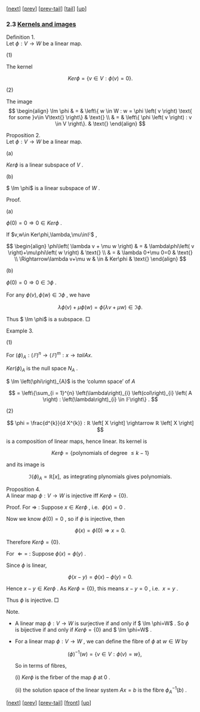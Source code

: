 [[next](MA10210se9.html)] [[prev](MA10210se7.html)] [[prev-tail](MA10210se7.html#tailMA10210se7.html)] [[tail](#tailMA10210se8.html)] [[up](MA10210ch2.html#MA10210se8.html)]

### 2.3 [Kernels and images](MA10210.html#QQ2-12-20)

Definition 1.  
Let $\phi:V\rightarrow W$ be a linear map.

(1)

The kernel

$$
Ker \phi = \left\{ v \in V : \phi \left( v \right) = 0 \right\} .
$$

(2)

The image 
$$
\begin{align}
 \Im \phi & = & \left\{ w \in W : w = \phi \left( v \right) \text{ for some }v\in V\text{} \right\} & \text{} \\ & = & \left\{ \phi \left( v \right) : v \in V \right\}. & \text{}
\end{align}
$$

Proposition 2.  
Let $\phi:V\rightarrow W$ be a linear map.

(a)

$Ker\phi$ is a linear subspace of $V$ .

(b)

$ \Im \phi$ is a linear subspace of $W$ .

Proof.

(a)

$\phi\left( 0 \right)=0\Rightarrow 0\in Ker\phi$ .

If $v,w\in Ker\phi,\lambda,\mu\in𝔽$ ,

$$
\begin{align}
\phi\left( \lambda v + \mu w \right) & = & \lambda\phi\left( v \right)+\mu\phi\left( w \right) & \text{} \\ & = & \lambda 0+\mu 0=0 & \text{} \\ \Rightarrow\lambda v+\mu w & \in & Ker\phi & \text{}
\end{align}
$$

(b)

$\phi\left( 0 \right)=0\Rightarrow 0\in \Im \phi$ .

For any $\phi\left( v \right),\phi\left( w \right)\in \Im \phi$ , we have

$$
\lambda \phi \left( v \right) + \mu \phi \left( w \right) = \phi \left( \lambda v + \mu w \right) \in  \Im  \phi .
$$

Thus $ \Im \phi$ is a subspace. □

Example 3.  

(1)

For $\left(\phi\right)_{A}:\left(𝔽\right)^{n}\rightarrow\left(𝔽\right)^{m}:x\rightarrow tailAx.$

$Ker\left(\phi\right)_{A}$ is the null space $N_{A}$ .

$ \Im \left(\phi\right)_{A}$ is the ‘column space’ of $A$

$$
= \left\{\sum_{i = 1}^{n} \left(\lambda\right)_{i} \left(col\right)_{i} \left( A \right) : \left(\lambda\right)_{i} \in 𝔽\right\} .
$$

(2)

$$
\phi = \frac{d^{k}}{d X^{k}} : ℝ \left[ X \right] \rightarrow ℝ \left[ X \right]
$$

is a composition of linear maps, hence linear. Its kernel is

$$
Ker \phi = \left\{ \text{polynomials of degree  }\leq k-1\text{} \right\}
$$

and its image is

$$
 \Im  \left(\phi\right)_{A} = ℝ \left[ x \right] , \text{ as integrating plynomials gives polynomials.}
$$

Proposition 4.  
A linear map $\phi:V\rightarrow W$ is injective iff $Ker\phi=\left\{ 0 \right\}$.

Proof. For $\Rightarrow$ : Suppose $x\in Ker\phi$ , i.e.  $\phi\left( x \right)=0$ .

Now we know $\phi\left( 0 \right)=0$ , so if $\phi$ is injective, then

$$
\phi \left( x \right) = \phi \left( 0 \right) \Rightarrow x = 0 .
$$

Therefore $Ker\phi=\left\{ 0 \right\}$.

For $\Leftarrow=$ : Suppose $\phi\left( x \right)=\phi\left( y \right)$ .

Since $\phi$ is linear,

$$
\phi \left( x - y \right) = \phi \left( x \right) - \phi \left( y \right) = 0 .
$$

Hence $x-y\in Ker\phi$ . As $Ker\phi=\left\{ 0 \right\}$, this means $x-y=0$ , i.e.  $x=y$ .

Thus $\phi$ is injective. □

Note.  

*   A linear map $\phi:V\rightarrow W$ is surjective if and only if $ \Im \phi=W$ . So $\phi$ is bijective if and only if $Ker\phi=\left\{ 0 \right\}$ and $ \Im \phi=W$ .
*   For a linear map $\phi:V\rightarrow W$ , we can define the fibre of $\phi$ at $w\in W$ by
    
    $$
    \left(\phi\right)^{- 1} \left( w \right) = \left\{ v \in V : \phi \left( v \right) = w \right\} ,
    $$
    
    So in terms of fibres,
    
    (i) $Ker\phi$ is the firber of the map $\phi$ at $0$ .
    
    (ii) the solution space of the linear system $Ax=b$ is the fibre $\phi_{A}^{- 1}\left( b \right)$ .
    

[[next](MA10210se9.html)] [[prev](MA10210se7.html)] [[prev-tail](MA10210se7.html#tailMA10210se7.html)] [[front](MA10210se8.html)] [[up](MA10210ch2.html#MA10210se8.html)]
